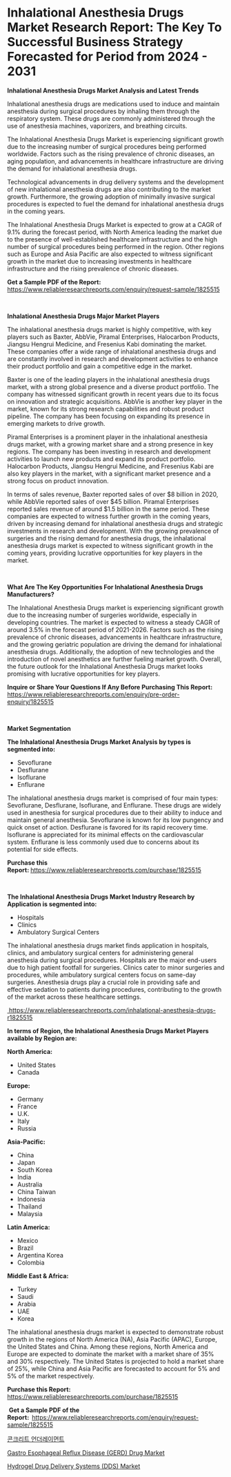 <p><h1>Inhalational Anesthesia Drugs Market Research Report: The Key To Successful Business Strategy Forecasted for Period from 2024 - 2031</h1></p><p><strong>Inhalational Anesthesia Drugs Market Analysis and Latest Trends</strong></p>
<p><p>Inhalational anesthesia drugs are medications used to induce and maintain anesthesia during surgical procedures by inhaling them through the respiratory system. These drugs are commonly administered through the use of anesthesia machines, vaporizers, and breathing circuits.</p><p>The Inhalational Anesthesia Drugs Market is experiencing significant growth due to the increasing number of surgical procedures being performed worldwide. Factors such as the rising prevalence of chronic diseases, an aging population, and advancements in healthcare infrastructure are driving the demand for inhalational anesthesia drugs.</p><p>Technological advancements in drug delivery systems and the development of new inhalational anesthesia drugs are also contributing to the market growth. Furthermore, the growing adoption of minimally invasive surgical procedures is expected to fuel the demand for inhalational anesthesia drugs in the coming years.</p><p>The Inhalational Anesthesia Drugs Market is expected to grow at a CAGR of 9.1% during the forecast period, with North America leading the market due to the presence of well-established healthcare infrastructure and the high number of surgical procedures being performed in the region. Other regions such as Europe and Asia Pacific are also expected to witness significant growth in the market due to increasing investments in healthcare infrastructure and the rising prevalence of chronic diseases.</p></p>
<p><strong>Get a Sample PDF of the Report:&nbsp;</strong> <a href="https://www.reliableresearchreports.com/enquiry/request-sample/1825515">https://www.reliableresearchreports.com/enquiry/request-sample/1825515</a></p>
<p>&nbsp;</p>
<p><strong>Inhalational Anesthesia Drugs Major Market Players</strong></p>
<p><p>The inhalational anesthesia drugs market is highly competitive, with key players such as Baxter, AbbVie, Piramal Enterprises, Halocarbon Products, Jiangsu Hengrui Medicine, and Fresenius Kabi dominating the market. These companies offer a wide range of inhalational anesthesia drugs and are constantly involved in research and development activities to enhance their product portfolio and gain a competitive edge in the market.</p><p>Baxter is one of the leading players in the inhalational anesthesia drugs market, with a strong global presence and a diverse product portfolio. The company has witnessed significant growth in recent years due to its focus on innovation and strategic acquisitions. AbbVie is another key player in the market, known for its strong research capabilities and robust product pipeline. The company has been focusing on expanding its presence in emerging markets to drive growth.</p><p>Piramal Enterprises is a prominent player in the inhalational anesthesia drugs market, with a growing market share and a strong presence in key regions. The company has been investing in research and development activities to launch new products and expand its product portfolio. Halocarbon Products, Jiangsu Hengrui Medicine, and Fresenius Kabi are also key players in the market, with a significant market presence and a strong focus on product innovation.</p><p>In terms of sales revenue, Baxter reported sales of over $8 billion in 2020, while AbbVie reported sales of over $45 billion. Piramal Enterprises reported sales revenue of around $1.5 billion in the same period. These companies are expected to witness further growth in the coming years, driven by increasing demand for inhalational anesthesia drugs and strategic investments in research and development. With the growing prevalence of surgeries and the rising demand for anesthesia drugs, the inhalational anesthesia drugs market is expected to witness significant growth in the coming years, providing lucrative opportunities for key players in the market.</p></p>
<p>&nbsp;</p>
<p><strong>What Are The Key Opportunities For Inhalational Anesthesia Drugs Manufacturers?</strong></p>
<p><p>The Inhalational Anesthesia Drugs market is experiencing significant growth due to the increasing number of surgeries worldwide, especially in developing countries. The market is expected to witness a steady CAGR of around 3.5% in the forecast period of 2021-2026. Factors such as the rising prevalence of chronic diseases, advancements in healthcare infrastructure, and the growing geriatric population are driving the demand for inhalational anesthesia drugs. Additionally, the adoption of new technologies and the introduction of novel anesthetics are further fueling market growth. Overall, the future outlook for the Inhalational Anesthesia Drugs market looks promising with lucrative opportunities for key players.</p></p>
<p><strong>Inquire or Share Your Questions If Any Before Purchasing This Report:</strong> <a href="https://www.reliableresearchreports.com/enquiry/pre-order-enquiry/1825515">https://www.reliableresearchreports.com/enquiry/pre-order-enquiry/1825515</a></p>
<p>&nbsp;</p>
<p><strong>Market Segmentation</strong></p>
<p><strong>The Inhalational Anesthesia Drugs Market Analysis by types is segmented into:</strong></p>
<p><ul><li>Sevoflurane</li><li>Desflurane</li><li>Isoflurane</li><li>Enflurane</li></ul></p>
<p><p>The inhalational anesthesia drugs market is comprised of four main types: Sevoflurane, Desflurane, Isoflurane, and Enflurane. These drugs are widely used in anesthesia for surgical procedures due to their ability to induce and maintain general anesthesia. Sevoflurane is known for its low pungency and quick onset of action. Desflurane is favored for its rapid recovery time. Isoflurane is appreciated for its minimal effects on the cardiovascular system. Enflurane is less commonly used due to concerns about its potential for side effects.</p></p>
<p><strong>Purchase this Report:&nbsp;</strong><a href="https://www.reliableresearchreports.com/purchase/1825515">https://www.reliableresearchreports.com/purchase/1825515</a></p>
<p>&nbsp;</p>
<p><strong>The Inhalational Anesthesia Drugs Market Industry Research by Application is segmented into:</strong></p>
<p><ul><li>Hospitals</li><li>Clinics</li><li>Ambulatory Surgical Centers</li></ul></p>
<p><p>The inhalational anesthesia drugs market finds application in hospitals, clinics, and ambulatory surgical centers for administering general anesthesia during surgical procedures. Hospitals are the major end-users due to high patient footfall for surgeries. Clinics cater to minor surgeries and procedures, while ambulatory surgical centers focus on same-day surgeries. Anesthesia drugs play a crucial role in providing safe and effective sedation to patients during procedures, contributing to the growth of the market across these healthcare settings.</p></p>
<p><a href="https://www.reliableresearchreports.com/inhalational-anesthesia-drugs-r1825515">&nbsp;https://www.reliableresearchreports.com/inhalational-anesthesia-drugs-r1825515</a></p>
<p><strong>In terms of Region, the Inhalational Anesthesia Drugs Market Players available by Region are:</strong></p>
<p>
    <p> <strong> North America: </strong>
        <ul>
            <li>United States</li>
            <li>Canada</li>
        </ul>
        </p> 
    <p> <strong> Europe: </strong>
        <ul>
            <li>Germany</li>
            <li>France</li>
            <li>U.K.</li>
            <li>Italy</li>
            <li>Russia</li>
        </ul>
        </p> 
    <p> <strong> Asia-Pacific: </strong>
        <ul>
            <li>China</li>
            <li>Japan</li>
            <li>South Korea</li>
            <li>India</li>
            <li>Australia</li>
            <li>China Taiwan</li>
            <li>Indonesia</li>
            <li>Thailand</li>
            <li>Malaysia</li>
        </ul>
        </p> 
    <p> <strong> Latin America: </strong>
        <ul>
            <li>Mexico</li>
            <li>Brazil</li>
            <li>Argentina Korea</li>
            <li>Colombia</li>
        </ul>
        </p> 
    <p> <strong> Middle East & Africa: </strong>
        <ul>
            <li>Turkey</li>
            <li>Saudi</li>
            <li>Arabia</li>
            <li>UAE</li>
            <li>Korea</li>
        </ul>
    </p>
    </p>
<p><p>The inhalational anesthesia drugs market is expected to demonstrate robust growth in the regions of North America (NA), Asia Pacific (APAC), Europe, the United States and China. Among these regions, North America and Europe are expected to dominate the market with a market share of 35% and 30% respectively. The United States is projected to hold a market share of 25%, while China and Asia Pacific are forecasted to account for 5% and 5% of the market respectively.</p></p>
<p><strong>Purchase this Report: </strong><a href="https://www.reliableresearchreports.com/purchase/1825515">https://www.reliableresearchreports.com/purchase/1825515</a></p>
<p>&nbsp;<strong>Get a Sample PDF of the Report:&nbsp;&nbsp;</strong><a href="https://www.reliableresearchreports.com/enquiry/request-sample/1825515">https://www.reliableresearchreports.com/enquiry/request-sample/1825515</a></p>
<p><strong></strong></p>
<p><p><a href="https://github.com/fernandotryO5lson96765/Market-Research-Report-List-1/blob/main/819296757471.md">콘크리트 언더레이먼트</a></p><p><a href="https://github.com/dx0328/Market-Research-Report-List-2/blob/main/gastro-esophageal-reflux-disease-gerd-drug-market.md">Gastro Esophageal Reflux Disease (GERD) Drug Market</a></p><p><a href="https://github.com/Glendatilghmankmgz0rbhwpy/Market-Research-Report-List-2/blob/main/hydrogel-drug-delivery-systems-dds-market.md">Hydrogel Drug Delivery Systems (DDS) Market</a></p></p>